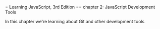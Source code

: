 = Learning JavaScript, 3rd Edition
== chapter 2: JavaScript Development Tools

In this chapter we're learning about Git and other
development tools.